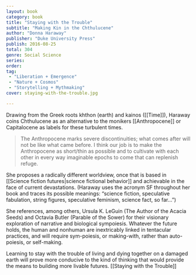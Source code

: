 ```yaml
---
layout: book
category: book
title: "Staying with the Trouble"
subtitle: "Making Kin in the Chthulucene"
author: "Donna Haraway"
publisher: "Duke University Press"
publish: 2016-08-25
total: 304
genre: Social Science
series:
order:
tag: 
 - "Liberation + Emergence"
 - "Nature + Cosmos"
 - "Storytelling + Mythmaking"
cover: staying-with-the-trouble.jpg

---
```


Drawing from the Greek roots khthon (earth) and kainos ([[Time]]), Haraway coins Chthulucene as an alternative to the monikers [[Anthropocene]] or Capitalocene as labels for these turbulent times. 

> The Anthropocene marks severe discontinuities; what comes after will not be like what came before. I think our job is to make the Anthropocene as short/thin as possible and to cultivate with each other in every way imaginable epochs to come that can replenish refuge.

She proposes a radically different worldview, once that is based in [[Science fiction futures|science fictional behavior]] and achievable in the face of current devastations. (Haraway uses the acronym SF throughout her book and traces its possible meanings: “science fiction, speculative fabulation, string figures, speculative feminism, science fact, so far…”)

She references, among others, Ursula K. LeGuin (The Author of the Acacia Seeds) and Octavia Butler (Parable of the Sower) for their visionary exploration of narrative and biological sympoiesis. Whatever the future holds, the human and nonhuman are inextricably linked in tentacular practices, and will require sym-poiesis, or making-with, rather than auto-poiesis, or self-making.

Learning to stay with the trouble of living and dying together on a damaged earth will prove more conducive to the kind of thinking that would provide the means to building more livable futures. [[Staying with the Trouble]]
